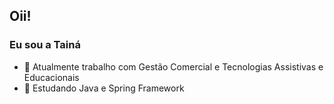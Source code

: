 ## Oii! 
### Eu sou a Tainá 


- 🔭 Atualmente trabalho com Gestão Comercial e Tecnologias Assistivas  e Educacionais
- 🌱 Estudando Java e Spring Framework




